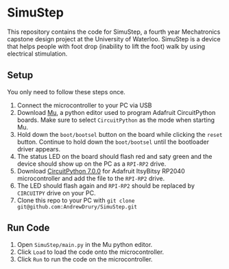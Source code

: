 # SimuStep
This repository contains the code for SimuStep, a fourth year Mechatronics capstone design project at the University of Waterloo. SimuStep is a device that helps people with foot drop (inability to lift the foot) walk by using electrical stimulation.

## Setup
You only need to follow these steps once.

1. Connect the microcontroller to your PC via USB
2. Download [Mu](https://codewith.mu/), a python editor used to program Adafruit CircuitPython boards. Make sure to select `CircuitPython` as the mode when starting Mu.
3. Hold down the `boot/bootsel` button on the board while clicking the `reset` button. Continue to hold down the `boot/bootsel` until the bootloader driver appears.
4. The status LED on the board should flash red and saty green and the device should show up on the PC as a `RPI-RP2` drive.
5. Download [CircuitPython 7.0.0](https://circuitpython.org/board/adafruit_itsybitsy_rp2040/) for Adafruit ItsyBitsy RP2040 microcontroller and add the file to the `RPI-RP2` drive.
6. The LED should flash again and `RPI-RP2` should be replaced by `CIRCUITPY` drive on your PC.
7. Clone this repo to your PC with `git clone git@github.com:AndrewDrury/SimuStep.git`

## Run Code
1. Open `SimuStep/main.py` in the Mu python editor.
2. Click `Load` to load the code onto the microcontroller.
3. Click `Run` to run the code on the microcontroller.